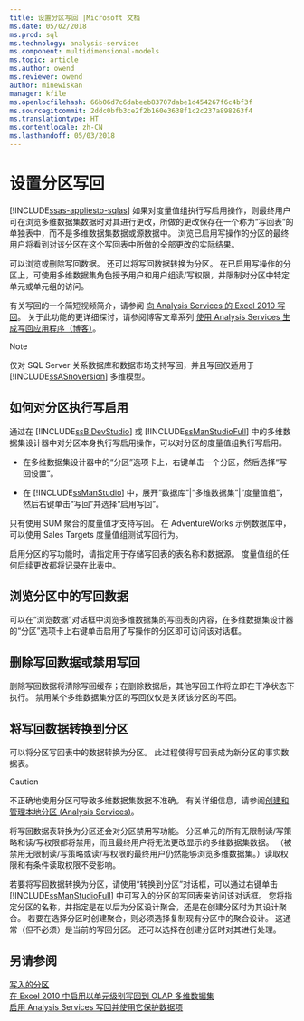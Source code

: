 ```yaml
---
title: 设置分区写回 |Microsoft 文档
ms.date: 05/02/2018
ms.prod: sql
ms.technology: analysis-services
ms.component: multidimensional-models
ms.topic: article
ms.author: owend
ms.reviewer: owend
author: minewiskan
manager: kfile
ms.openlocfilehash: 66b06d7c6dabeeb83707dabe1d454267f6c4bf3f
ms.sourcegitcommit: 2ddc0bfb3ce2f2b160e3638f1c2c237a898263f4
ms.translationtype: HT
ms.contentlocale: zh-CN
ms.lasthandoff: 05/03/2018
---
```

# <a name="set-partition-writeback"></a>设置分区写回
[!INCLUDE[ssas-appliesto-sqlas](../../includes/ssas-appliesto-sqlas.md)]
  如果对度量值组执行写启用操作，则最终用户可在浏览多维数据集数据时对其进行更改，所做的更改保存在一个称为“写回表”的单独表中，而不是多维数据集数据或源数据中。 浏览已启用写操作的分区的最终用户将看到对该分区在这个写回表中所做的全部更改的实际结果。  
  
 可以浏览或删除写回数据。 还可以将写回数据转换为分区。 在已启用写操作的分区上，可使用多维数据集角色授予用户和用户组读/写权限，并限制对分区中特定单元或单元组的访问。  
  
 有关写回的一个简短视频简介，请参阅 [向 Analysis Services 的 Excel 2010 写回](http://go.microsoft.com/fwlink/p/?LinkId=394951)。 关于此功能的更详细探讨，请参阅博客文章系列 [使用 Analysis Services 生成写回应用程序（博客）](http://go.microsoft.com/fwlink/?LinkId=394977)。  
  
> [!NOTE]  
>  仅对 SQL Server 关系数据库和数据市场支持写回，并且写回仅适用于 [!INCLUDE[ssASnoversion](../../includes/ssasnoversion-md.md)] 多维模型。  
  
## <a name="how-to-write-enable-a-partition"></a>如何对分区执行写启用  
 通过在 [!INCLUDE[ssBIDevStudio](../../includes/ssbidevstudio-md.md)] 或 [!INCLUDE[ssManStudioFull](../../includes/ssmanstudiofull-md.md)] 中的多维数据集设计器中对分区本身执行写启用操作，可以对分区的度量值组执行写启用。  
  
-   在多维数据集设计器中的“分区”选项卡上，右键单击一个分区，然后选择“写回设置”。  
  
-   在 [!INCLUDE[ssManStudio](../../includes/ssmanstudio-md.md)] 中，展开“数据库”|“多维数据集”|“度量值组”，然后右键单击“写回”并选择“启用写回”。  
  
 只有使用 SUM 聚合的度量值才支持写回。 在 AdventureWorks 示例数据库中，可以使用 Sales Targets 度量值组测试写回行为。  
  
 启用分区的写功能时，请指定用于存储写回表的表名称和数据源。 度量值组的任何后续更改都将记录在此表中。  
  
## <a name="browse-writeback-data-in-a-partition"></a>浏览分区中的写回数据  
 可以在“浏览数据”对话框中浏览多维数据集的写回表的内容，在多维数据集设计器的“分区”选项卡上右键单击启用了写操作的分区即可访问该对话框。  
  
## <a name="delete-writeback-data-or-disable-writeback"></a>删除写回数据或禁用写回  
 删除写回数据将清除写回缓存；在删除数据后，其他写回工作将立即在干净状态下执行。 禁用某个多维数据集分区的写回仅仅是关闭该分区的写回。  
  
## <a name="convert-writeback-data-to-a-partition"></a>将写回数据转换到分区  
 可以将分区写回表中的数据转换为分区。 此过程使得写回表成为新分区的事实数据表。  
  
> [!CAUTION]  
>  不正确地使用分区可导致多维数据集数据不准确。 有关详细信息，请参阅[创建和管理本地分区 (Analysis Services)](../../analysis-services/multidimensional-models/create-and-manage-a-local-partition-analysis-services.md)。  
  
 将写回数据表转换为分区还会对分区禁用写功能。 分区单元的所有无限制读/写策略和读/写权限都将禁用，而且最终用户将无法更改显示的多维数据集数据。 （被禁用无限制读/写策略或读/写权限的最终用户仍然能够浏览多维数据集。）读取权限和有条件读取权限不受影响。  
  
 若要将写回数据转换为分区，请使用“转换到分区”对话框，可以通过右键单击 [!INCLUDE[ssManStudioFull](../../includes/ssmanstudiofull-md.md)] 中可写入的分区的写回表来访问该对话框。 您将指定分区的名称，并指定是在以后为分区设计聚合，还是在创建分区时为其设计聚合。 若要在选择分区时创建聚合，则必须选择复制现有分区中的聚合设计。 这通常（但不必须）是当前的写回分区。 还可以选择在创建分区时对其进行处理。  
  
## <a name="see-also"></a>另请参阅  
 [写入的分区](../../analysis-services/multidimensional-models-olap-logical-cube-objects/partitions-write-enabled-partitions.md)   
 [在 Excel 2010 中启用以单元级别写回到 OLAP 多维数据集](http://go.microsoft.com/fwlink/p/?LinkId=394952)   
 [启用 Analysis Services 写回并使用它保护数据项](http://go.microsoft.com/fwlink/p/?LinkId=394953)  
  
  

